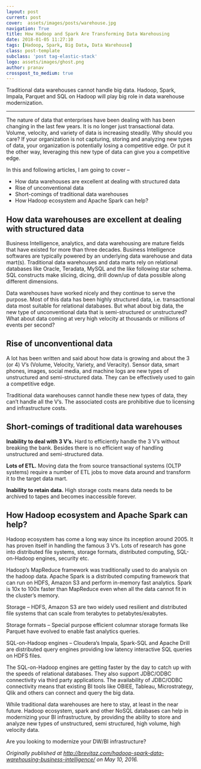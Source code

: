 ```yaml
---
layout: post
current: post
cover:  assets/images/posts/warehouse.jpg
navigation: True
title: How Hadoop and Spark Are Transforming Data Warehousing
date: 2018-01-05 11:27:10
tags: [Hadoop, Spark, Big Data, Data Warehouse]
class: post-template
subclass: 'post tag-elastic-stack'
logo: assets/images/ghost.png
author: pranav
crosspost_to_medium: true
---
```


<p>Traditional data warehouses cannot handle big data. Hadoop, Spark, Impala, Parquet and SQL on Hadoop will play big role in data warehouse modernization.</p>

<hr />

<p>The nature of data that enterprises have been dealing with has been changing in the last few years. It is no longer just transactional data. Volume, velocity, and variety of data is increasing steadily. Why should you care? If your organization is not capturing, storing and analyzing new types of data, your organization is potentially losing a competitive edge. Or put it the other way, leveraging this new type of data can give you a competitive edge.  
</p>

<p>
In this and following articles, I am going to cover –
</p>

<ul>
<li>How data warehouses are excellent at dealing with structured data</li>
<li>Rise of unconventional data</li>
<li>Short-comings of traditional data warehouses</li>
<li>How Hadoop ecosystem and Apache Spark can help?</li>
</ul>

<h2>How data warehouses are excellent at dealing with structured data</h2>

<p>
Business Intelligence, analytics, and data warehousing are mature fields that have existed for more than three decades. Business Intelligence softwares are typically powered by an underlying data warehouse and data mart(s). Traditional data warehouses and data marts rely on relational databases like Oracle, Teradata, MySQL and the like following star schema. SQL constructs make slicing, dicing, drill down/up of data possible along different dimensions.  
</p>

<p>
Data warehouses have worked nicely and they continue to serve the purpose. Most of this data has been highly structured data, i.e. transactional data most suitable for relational databases. But what about big data, the new type of unconventional data that is semi-structured or unstructured? What about data coming at very high velocity at thousands or millions of events per second?
</p>

<h2>Rise of unconventional data</h2>

<p>
A lot has been written and said about how data is growing and about the 3 (or 4) V’s (Volume, Velocity, Variety, and Veracity). Sensor data, smart phones, images, social media, and machine logs are new types of unstructured and semi-structured data. They can be effectively used to gain a competitive edge.  
</p>

<p>
Traditional data warehouses cannot handle these new types of data, they can’t handle all the V’s. The associated costs are prohibitive due to licensing and infrastructure costs.
</p>

<h2>Short-comings of traditional data warehouses</h2>

<p>
<strong>Inability to deal with 3 V’s.</strong> Hard to efficiently handle the 3 V’s without breaking the bank. Besides there is no efficient way of handling unstructured and semi-structured data.
</p>
<p>
<strong>Lots of ETL.</strong> Moving data the from source transactional systems (OLTP systems) require a number of ETL jobs to move data around and transform it to the target data mart.
</p>
<p>
<strong>Inability to retain data.</strong> High storage costs means data needs to be archived to tapes and becomes inaccessible forever.
</p>
<h2>How Hadoop ecosystem and Apache Spark can help?</h2>

<p>
Hadoop ecosystem has come a long way since its inception around 2005. It has proven itself in handling the famous 3 V’s. Lots of research has gone into distributed file systems, storage formats, distributed computing, SQL-on-Hadoop engines, security etc.
</p>

<p>
Hadoop’s MapReduce framework was traditionally used to do analysis on the hadoop data. Apache Spark is a distributed computing framework that can run on HDFS, Amazon S3 and perform in-memory fast analytics. Spark is 10x to 100x faster than MapReduce even when all the data cannot fit in the cluster’s memory. 
</p>

<p>
Storage – HDFS, Amazon S3 are two widely used resilient and distributed file systems that can scale from terabytes to petabytes/exabytes. 
</p>

<p>
Storage formats – Special purpose efficient columnar storage formats like Parquet have evolved to enable fast analytics queries. 
</p>

<p>
SQL-on-Hadoop engines – Cloudera’s Impala, Spark-SQL and Apache Drill are distributed query engines providing low latency interactive SQL queries on HDFS files.  
</p>

<p>
The SQL-on-Hadoop engines are getting faster by the day to catch up with the speeds of relational databases. They also support JDBC/ODBC connectivity via third party applications. The availability of JDBC/ODBC connectivity means that existing BI tools like OBIEE, Tableau, Microstrategy, Qlik and others can connect and query the big data.  
</p>

<p>
While traditional data warehouses are here to stay, at least in the near future. Hadoop ecosystem, spark and other NoSQL databases can help in modernizing your BI infrastructure, by providing the ability to store and analyze new types of unstructured, semi structured, high volume, high velocity data.
</p>

<p>
Are you looking to modernize your DW/BI infrastructure?
</p>


<em>Originally published at </em><a href="http://brevitaz.com/hadoop-spark-data-warehousing-business-intelligence/" data-href="http://brevitaz.com/hadoop-spark-data-warehousing-business-intelligence/" rel="canonical" target="_blank"><em>http://brevitaz.com/hadoop-spark-data-warehousing-business-intelligence/</em></a><em> on May 10, 2016.</em>

